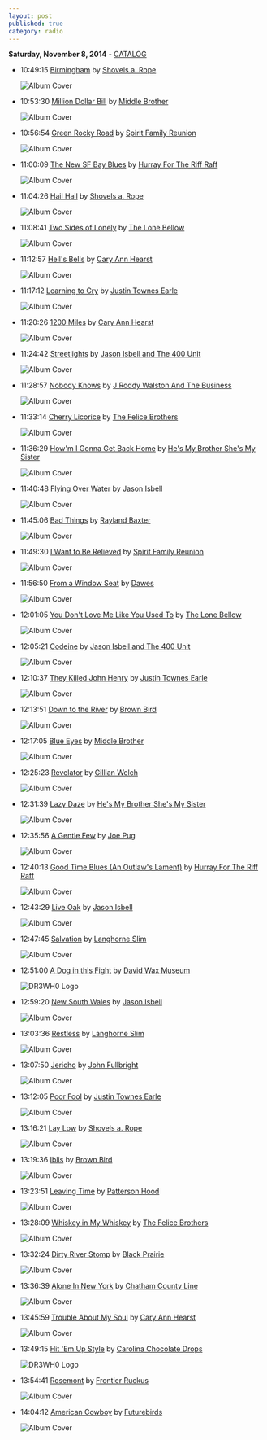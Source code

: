 ```yaml
---
layout: post
published: true
category: radio
---
```


**Saturday, November  8, 2014** - [CATALOG](/2014/11/08/Shovels-and-Rope-radio-catalog)

*   10:49:15  [Birmingham](http://goo.gl/iPzsy6) by [Shovels a. Rope](http://www.last.fm/music/Shovels+a.+Rope)

    ![Album Cover](http://userserve-ak.last.fm/serve/174s/97521443.jpg "O' Be Joyful")

*   10:53:30  [Million Dollar Bill](http://goo.gl/wD7xMD) by [Middle Brother](http://www.last.fm/music/Middle+Brother)

    ![Album Cover](http://userserve-ak.last.fm/serve/174s/81501285.jpg "Middle Brother")

*   10:56:54  [Green Rocky Road](http://goo.gl/ZnKd2W) by [Spirit Family Reunion](http://www.last.fm/music/Spirit+Family+Reunion)

    ![Album Cover](http://userserve-ak.last.fm/serve/174s/98701775.jpg "No Separation")

*   11:00:09  [The New SF Bay Blues](http://goo.gl/8SlpwH) by [Hurray For The Riff Raff](http://www.last.fm/music/Hurray+For+The+Riff+Raff)

    ![Album Cover](http://userserve-ak.last.fm/serve/174s/98174611.jpg "Small Town Heroes")

*   11:04:26  [Hail Hail](http://goo.gl/7fS1JL) by [Shovels a. Rope](http://www.last.fm/music/Shovels+a.+Rope)

    ![Album Cover](http://userserve-ak.last.fm/serve/174s/97521443.jpg "O' Be Joyful")

*   11:08:41  [Two Sides of Lonely](http://goo.gl/3hQaH9) by [The Lone Bellow](http://www.last.fm/music/The+Lone+Bellow)

    ![Album Cover](http://userserve-ak.last.fm/serve/174s/90366635.png "The Lone Bellow")

*   11:12:57  [Hell's Bells](http://goo.gl/m0INO5) by [Cary Ann Hearst](http://www.last.fm/music/Cary+Ann+Hearst)

    ![Album Cover](http://userserve-ak.last.fm/serve/174s/43815909.jpg "Are You Ready To Die")

*   11:17:12  [Learning to Cry](http://goo.gl/SPXF8O) by [Justin Townes Earle](http://www.last.fm/music/Justin+Townes+Earle)

    ![Album Cover](http://userserve-ak.last.fm/serve/174s/49640615.jpg "Harlem River Blues")

*   11:20:26  [1200 Miles](http://goo.gl/W4mhF8) by [Cary Ann Hearst](http://www.last.fm/music/Cary+Ann+Hearst)

    ![Album Cover](http://cdn.last.fm/flatness/catalogue/noimage/2/default_album_medium.png "Dust And Bones")

*   11:24:42  [Streetlights](http://goo.gl/58ENXG) by [Jason Isbell and The 400 Unit](http://www.last.fm/music/Jason+Isbell+and+The+400+Unit)

    ![Album Cover](http://userserve-ak.last.fm/serve/174s/64732623.jpg "Jason Isbell and The 400 Unit")

*   11:28:57  [Nobody Knows](http://goo.gl/FFIVDg) by [J Roddy Walston And The Business](http://www.last.fm/music/J+Roddy+Walston+And+The+Business)

    ![Album Cover](http://userserve-ak.last.fm/serve/174s/98973803.jpg "Essential Tremors")

*   11:33:14  [Cherry Licorice](http://goo.gl/HjfvCH) by [The Felice Brothers](http://www.last.fm/music/The+Felice+Brothers)

    ![Album Cover](http://userserve-ak.last.fm/serve/174s/99504195.jpg "Favorite Waitress")

*   11:36:29  [How'm I Gonna Get Back Home](http://goo.gl/FcUyQj) by [He's My Brother She's My Sister](http://www.last.fm/music/He's+My+Brother+She's+My+Sister)

    ![Album Cover](http://userserve-ak.last.fm/serve/174s/63189175.jpg "He's My Brother She's My Sister")

*   11:40:48  [Flying Over Water](http://goo.gl/ZfzWcj) by [Jason Isbell](http://www.last.fm/music/Jason+Isbell)

    ![Album Cover](http://userserve-ak.last.fm/serve/174s/90340207.jpg "Southeastern")

*   11:45:06  [Bad Things](http://goo.gl/mFgrni) by [Rayland Baxter](http://www.last.fm/music/Rayland+Baxter)

    ![Album Cover](http://userserve-ak.last.fm/serve/174s/92471041.jpg "Ashkelon")

*   11:49:30  [I Want to Be Relieved](http://goo.gl/y1wJPM) by [Spirit Family Reunion](http://www.last.fm/music/Spirit+Family+Reunion)

    ![Album Cover](http://userserve-ak.last.fm/serve/174s/98701775.jpg "No Separation")

*   11:56:50  [From a Window Seat](http://goo.gl/WdOfoo) by [Dawes](http://www.last.fm/music/Dawes)

    ![Album Cover](http://userserve-ak.last.fm/serve/174s/88667551.jpg "Stories Don't End")

*   12:01:05  [You Don't Love Me Like You Used To](http://goo.gl/w8WScu) by [The Lone Bellow](http://www.last.fm/music/The+Lone+Bellow)

    ![Album Cover](http://userserve-ak.last.fm/serve/174s/90366635.png "The Lone Bellow")

*   12:05:21  [Codeine](http://goo.gl/Z3CPBC) by [Jason Isbell and The 400 Unit](http://www.last.fm/music/Jason+Isbell+and+The+400+Unit)

    ![Album Cover](http://userserve-ak.last.fm/serve/174s/70863046.jpg "Here We Rest")

*   12:10:37  [They Killed John Henry](http://goo.gl/KyZVMK) by [Justin Townes Earle](http://www.last.fm/music/Justin+Townes+Earle)

    ![Album Cover](http://userserve-ak.last.fm/serve/174s/24911327.jpg "Midnight at the Movies")

*   12:13:51  [Down to the River](http://goo.gl/DI8fRI) by [Brown Bird](http://www.last.fm/music/Brown+Bird)

    ![Album Cover](http://userserve-ak.last.fm/serve/174s/74987222.jpg "The Devil Dancing")

*   12:17:05  [Blue Eyes](http://goo.gl/42RHyq) by [Middle Brother](http://www.last.fm/music/Middle+Brother)

    ![Album Cover](http://userserve-ak.last.fm/serve/174s/81501285.jpg "Middle Brother")

*   12:25:23  [Revelator](http://goo.gl/jE9BEb) by [Gillian Welch](http://www.last.fm/music/Gillian+Welch)

    ![Album Cover](http://userserve-ak.last.fm/serve/174s/78267108.jpg "Time")

*   12:31:39  [Lazy Daze](http://goo.gl/S9Xk9E) by [He's My Brother She's My Sister](http://www.last.fm/music/He's+My+Brother+She's+My+Sister)

    ![Album Cover](http://userserve-ak.last.fm/serve/174s/63189175.jpg "He's My Brother She's My Sister")

*   12:35:56  [A Gentle Few](http://goo.gl/vMJvVp) by [Joe Pug](http://www.last.fm/music/Joe+Pug)

    ![Album Cover](http://userserve-ak.last.fm/serve/174s/98175159.jpg "The Great Despiser")

*   12:40:13  [Good Time Blues (An Outlaw's Lament)](http://goo.gl/gHYZRe) by [Hurray For The Riff Raff](http://www.last.fm/music/Hurray+For+The+Riff+Raff)

    ![Album Cover](http://userserve-ak.last.fm/serve/174s/98174611.jpg "Small Town Heroes")

*   12:43:29  [Live Oak](http://goo.gl/R0FOys) by [Jason Isbell](http://www.last.fm/music/Jason+Isbell)

    ![Album Cover](http://userserve-ak.last.fm/serve/174s/90340207.jpg "Southeastern")

*   12:47:45  [Salvation](http://goo.gl/7O7ACb) by [Langhorne Slim](http://www.last.fm/music/Langhorne+Slim)

    ![Album Cover](http://userserve-ak.last.fm/serve/174s/82596517.jpg "The Way We Move")

*   12:51:00  [A Dog in this Fight](http://goo.gl/vThACw) by [David Wax Museum](http://www.last.fm/music/David+Wax+Museum)

    ![DR3WH0 Logo](https://dl.dropboxusercontent.com/u/8239797/DR3WH0.png "DR3WH0 RadioBlog")

*   12:59:20  [New South Wales](http://goo.gl/kSwI1S) by [Jason Isbell](http://www.last.fm/music/Jason+Isbell)

    ![Album Cover](http://userserve-ak.last.fm/serve/174s/90340207.jpg "Southeastern")

*   13:03:36  [Restless](http://goo.gl/57lhRQ) by [Langhorne Slim](http://www.last.fm/music/Langhorne+Slim)

    ![Album Cover](http://userserve-ak.last.fm/serve/174s/25241733.jpg "Langhorne Slim")

*   13:07:50  [Jericho](http://goo.gl/hAh3J0) by [John Fullbright](http://www.last.fm/music/John+Fullbright)

    ![Album Cover](http://userserve-ak.last.fm/serve/174s/77444110.jpg "From The Ground Up")

*   13:12:05  [Poor Fool](http://goo.gl/KB3Yku) by [Justin Townes Earle](http://www.last.fm/music/Justin+Townes+Earle)

    ![Album Cover](http://userserve-ak.last.fm/serve/174s/24911327.jpg "Midnight at the Movies")

*   13:16:21  [Lay Low](http://goo.gl/PZ1CgI) by [Shovels a. Rope](http://www.last.fm/music/Shovels+a.+Rope)

    ![Album Cover](http://userserve-ak.last.fm/serve/174s/97521443.jpg "O' Be Joyful")

*   13:19:36  [Iblis](http://goo.gl/UVSf5h) by [Brown Bird](http://www.last.fm/music/Brown+Bird)

    ![Album Cover](http://userserve-ak.last.fm/serve/174s/88113167.jpg "Fits of Reason")

*   13:23:51  [Leaving Time](http://goo.gl/jYuiJN) by [Patterson Hood](http://www.last.fm/music/Patterson+Hood)

    ![Album Cover](http://userserve-ak.last.fm/serve/174s/91456659.jpg "Heat Lightning Rumbles In The Distance")

*   13:28:09  [Whiskey in My Whiskey](http://goo.gl/bu3QGO) by [The Felice Brothers](http://www.last.fm/music/The+Felice+Brothers)

    ![Album Cover](http://userserve-ak.last.fm/serve/174s/4821248.jpg "The Felice Brothers")

*   13:32:24  [Dirty River Stomp](http://goo.gl/hlcfE6) by [Black Prairie](http://www.last.fm/music/Black+Prairie)

    ![Album Cover](http://userserve-ak.last.fm/serve/174s/82525333.jpg "A Tear in the Eye Is a Wound in the Heart")

*   13:36:39  [Alone In New York](http://goo.gl/RPT4wz) by [Chatham County Line](http://www.last.fm/music/Chatham+County+Line)

    ![Album Cover](http://userserve-ak.last.fm/serve/174s/49068353.png "Wildwood")

*   13:45:59  [Trouble About My Soul](http://goo.gl/50qG3J) by [Cary Ann Hearst](http://www.last.fm/music/Cary+Ann+Hearst)

    ![Album Cover](http://cdn.last.fm/flatness/catalogue/noimage/2/default_album_medium.png "Dust And Bones")

*   13:49:15  [Hit 'Em Up Style](http://goo.gl/1UjPxU) by [Carolina Chocolate Drops](http://www.last.fm/music/Carolina+Chocolate+Drops)

    ![DR3WH0 Logo](https://dl.dropboxusercontent.com/u/8239797/DR3WH0.png "DR3WH0 RadioBlog")

*   13:54:41  [Rosemont](http://goo.gl/nWKk2W) by [Frontier Ruckus](http://www.last.fm/music/Frontier+Ruckus)

    ![Album Cover](http://userserve-ak.last.fm/serve/174s/78281956.jpg "The Orion Songbook")

*   14:04:12  [American Cowboy](http://goo.gl/0fakRQ) by [Futurebirds](http://www.last.fm/music/Futurebirds)

    ![Album Cover](http://userserve-ak.last.fm/serve/174s/88945333.jpg "Baba Yaga")

